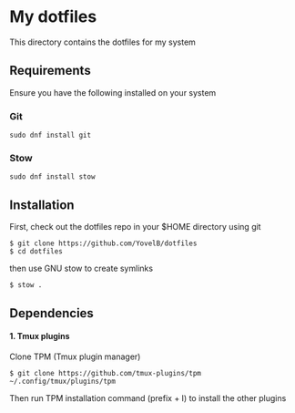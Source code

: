 # My dotfiles

This directory contains the dotfiles for my system

## Requirements

Ensure you have the following installed on your system

### Git

```
sudo dnf install git
```

### Stow

```
sudo dnf install stow
```

## Installation

First, check out the dotfiles repo in your $HOME directory using git

```
$ git clone https://github.com/YovelB/dotfiles
$ cd dotfiles
```

then use GNU stow to create symlinks

```
$ stow .
```
## Dependencies
#### 1. Tmux plugins
Clone TPM (Tmux plugin manager)
```
$ git clone https://github.com/tmux-plugins/tpm ~/.config/tmux/plugins/tpm
```
Then run TPM installation command (prefix + I) to install the other plugins
